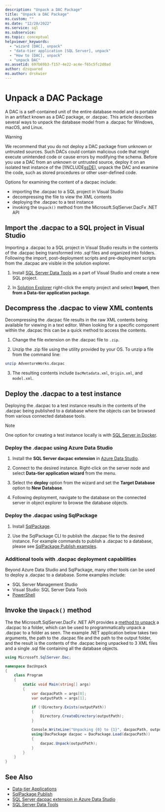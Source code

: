 ```yaml
---
description: "Unpack a DAC Package"
title: "Unpack a DAC Package"
ms.custom: ""
ms.date: "12/20/2022"
ms.service: sql
ms.subservice:
ms.topic: conceptual
helpviewer_keywords: 
  - "wizard [DAC], unpack"
  - "data-tier application [SQL Server], unpack"
  - "How to [DAC], unpack"
  - "unpack DAC"
ms.assetid: 697b69b3-f157-4e22-ac4e-f65c5fc2d0ad
author: dzsquared
ms.author: drskwier
---
```

# Unpack a DAC Package

A DAC is a self-contained unit of the entire database model and is portable in an artifact known as a DAC package, or .dacpac.  This article describes several ways to unpack the database model from a .dacpac for Windows, macOS, and Linux.

> [!WARNING]
> We recommend that you do not deploy a DAC package from unknown or untrusted sources. Such DACs could contain malicious code that might execute unintended code or cause errors by modifying the schema. Before you use a DAC from an unknown or untrusted source, deploy it on an isolated test instance of the [!INCLUDE[ssDE](../../includes/ssde-md.md)], unpack the DAC and examine the code, such as stored procedures or other user-defined code.


Options for examining the content of a dacpac include:
- importing the .dacpac to a SQL project in Visual Studio
- decompressing the file to view the XML contents
- deploying the .dacpac to a test instance
- invoking the `Unpack()` method from the Microsoft.SqlServer.DacFx .NET API

## Import the .dacpac to a SQL project in Visual Studio

Importing a .dacpac to a SQL project in Visual Studio results in the contents of the .dacpac being transformed into *.sql* files and organized into folders. Following the import, post-deployment scripts and pre-deployment scripts from the .dacpac are visible in the solution explorer.

1. Install [SQL Server Data Tools](../../ssdt/download-sql-server-data-tools-ssdt.md) as a part of Visual Studio and create a new SQL project.

2. In [Solution Explorer](/visualstudio/ide/use-solution-explorer) right-click the empty project and select **Import**, then **from a Data-tier application package**.


## Decompress the .dacpac to view XML contents

Decompressing the .dacpac file results in the raw XML contents being available for viewing in a text editor.  When looking for a specific component within the .dacpac this can be a quick method to access the contents.

1. Change the file extension on the .dacpac file to `.zip`.

2. Unzip the .zip file using the utility provided by your OS. To unzip a file from the command line:
  ```bash
  unzip AdventureWorks.dacpac
  ```

3. The resulting contents include `DacMetadata.xml`, `Origin.xml`, and `model.xml`.


## Deploy the .dacpac to a test instance

Deploying the .dacpac to a test instance results in the contents of the .dacpac being published to a database where the objects can be browsed from various connected database tools.

> [!NOTE]
> One option for creating a test instance locally is with [SQL Server in Docker](../../linux/quickstart-install-connect-docker.md#pullandrun2022).

### Deploy the .dacpac using Azure Data Studio

1. Install the **SQL Server dacpac extension** in [Azure Data Studio](../../azure-data-studio/extensions/sql-server-dacpac-extension.md).

2. Connect to the desired instance. Right-click on the server node and select **Data-tier application wizard** from the menu.

3.  Select the **deploy** option from the wizard and set the **Target Database** option to **New Database**.

4.  Following deployment, navigate to the database on the connected server in object explorer to browse the database objects.

### Deploy the .dacpac using SqlPackage

1. Install [SqlPackage](../../tools/sqlpackage/sqlpackage-download.md).

2. Use the SqlPackage CLI to publish the .dacpac file to the desired instance.  For example commands to publish a .dacpac to a database, please see [SqlPackage Publish examples](../../tools/sqlpackage/sqlpackage-publish.md#examples).


### Additional tools with .dacpac deployment capabilities

Beyond Azure Data Studio and SqlPackage, many other tools can be used to deploy a .dacpac to a database.  Some examples include:

- SQL Server Management Studio
- Visual Studio: SQL Server Data Tools
- [PowerShell](deploy-a-data-tier-application.md#using-powershell)

## Invoke the `Unpack()` method

The the Microsoft.SqlServer.DacFx .NET API provides a [method to unpack](/dotnet/api/microsoft.sqlserver.dac.dacpackage.unpack) a .dacpac to a folder, which can be used to programmatically unpack a .dacpac to a folder as seen. The example .NET application below takes two arguments, the path to the .dacpac file and the path to the output folder, and the result is the contents of the .dacpac being unpacked to 3 XML files and a single .sql file containing all the database objects.


```csharp
using Microsoft.SqlServer.Dac;

namespace DacUnpack
{
    class Program
    {
        static void Main(string[] args)
        {
            var dacpacPath = args[0];
            var outputPath = args[1];

            if (!Directory.Exists(outputPath))
            {
                Directory.CreateDirectory(outputPath);
            }

            Console.WriteLine("Unpacking {0} to {1}", dacpacPath, outputPath);
            using(DacPackage dacpac = DacPackage.Load(dacpacPath))
            {
                dacpac.Unpack(outputPath);
            }
        }
    }
}
```



## See Also
- [Data-tier Applications](../../relational-databases/data-tier-applications/data-tier-applications.md)
- [SqlPackage Publish](../../tools/sqlpackage/sqlpackage-publish.md)
- [SQL Server dacpac extension in Azure Data Studio](../../azure-data-studio/extensions/sql-server-dacpac-extension.md)
- [SQL Server Data Tools](../../ssdt/download-sql-server-data-tools-ssdt.md)

